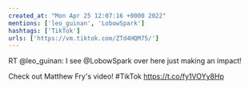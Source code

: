 ```yaml
---
created_at: "Mon Apr 25 12:07:16 +0000 2022"
mentions: ['leo_guinan', 'LobowSpark']
hashtags: ['TikTok']
urls: ['https://vm.tiktok.com/ZTd4HQM75/']
---
```


RT @leo_guinan: I see @LobowSpark over here just making an impact!

Check out Matthew Fry's video! #TikTok https://t.co/fy1VOYy8Hp